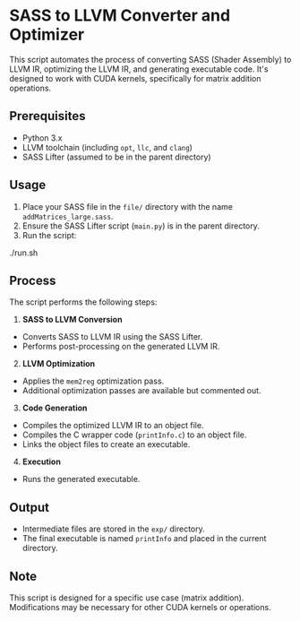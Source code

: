 # SASS to LLVM Converter and Optimizer

This script automates the process of converting SASS (Shader Assembly) to LLVM IR, optimizing the LLVM IR, and generating executable code. It's designed to work with CUDA kernels, specifically for matrix addition operations.

## Prerequisites

- Python 3.x
- LLVM toolchain (including `opt`, `llc`, and `clang`)
- SASS Lifter (assumed to be in the parent directory)

## Usage

1. Place your SASS file in the `file/` directory with the name `addMatrices_large.sass`.
2. Ensure the SASS Lifter script (`main.py`) is in the parent directory.
3. Run the script:

./run.sh

## Process

The script performs the following steps:

1. **SASS to LLVM Conversion**
- Converts SASS to LLVM IR using the SASS Lifter.
- Performs post-processing on the generated LLVM IR.

2. **LLVM Optimization**
- Applies the `mem2reg` optimization pass.
- Additional optimization passes are available but commented out.

3. **Code Generation**
- Compiles the optimized LLVM IR to an object file.
- Compiles the C wrapper code (`printInfo.c`) to an object file.
- Links the object files to create an executable.

4. **Execution**
- Runs the generated executable.

## Output

- Intermediate files are stored in the `exp/` directory.
- The final executable is named `printInfo` and placed in the current directory.

## Note

This script is designed for a specific use case (matrix addition). Modifications may be necessary for other CUDA kernels or operations.